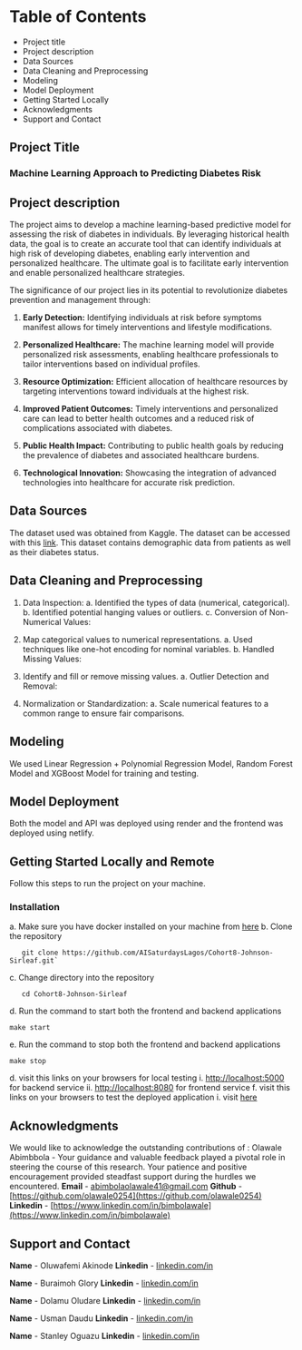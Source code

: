 # Table of Contents

- Project title
- Project description
- Data Sources
- Data Cleaning and Preprocessing
- Modeling
- Model Deployment
- Getting Started Locally
- Acknowledgments
- Support and Contact

## Project Title

### Machine Learning Approach to Predicting Diabetes Risk

## Project description

The project aims to develop a machine learning-based predictive model for assessing the risk of diabetes in individuals. By leveraging historical health data, the goal is to create an accurate tool that can identify individuals at high risk of developing diabetes, enabling early intervention and personalized healthcare. The ultimate goal is to facilitate early intervention and enable personalized healthcare strategies.

The significance of our project lies in its potential to revolutionize diabetes prevention and management through:

1. **Early Detection:** Identifying individuals at risk before symptoms manifest allows for timely interventions and lifestyle modifications.

2. **Personalized Healthcare:** The machine learning model will provide personalized risk assessments, enabling healthcare professionals to tailor interventions based on individual profiles.

3. **Resource Optimization:** Efficient allocation of healthcare resources by targeting interventions toward individuals at the highest risk.

4. **Improved Patient Outcomes:** Timely interventions and personalized care can lead to better health outcomes and a reduced risk of complications associated with diabetes.

5. **Public Health Impact:** Contributing to public health goals by reducing the prevalence of diabetes and associated healthcare burdens.

6. **Technological Innovation:** Showcasing the integration of advanced technologies into healthcare for accurate risk prediction.

## Data Sources

The dataset used was obtained from Kaggle. The dataset can be accessed with this [link](https://www.kaggle.com/datasets/iammustafatz/diabetes-prediction-dataset). This dataset contains demographic data from patients as well as their diabetes status.

## Data Cleaning and Preprocessing

1. Data Inspection:
   a. Identified the types of data (numerical, categorical).
   b. Identified potential hanging values or outliers.
   c. Conversion of Non-Numerical Values:

2. Map categorical values to numerical representations.
   a. Used techniques like one-hot encoding for nominal variables.
   b. Handled Missing Values:

3. Identify and fill or remove missing values.
   a. Outlier Detection and Removal:

4. Normalization or Standardization:
   a. Scale numerical features to a common range to ensure fair comparisons.

## Modeling

We used Linear Regression + Polynomial Regression Model, Random Forest Model and XGBoost Model for training and testing.

## Model Deployment

Both the model and API was deployed using render and the frontend was deployed using netlify.

## Getting Started Locally and Remote

Follow this steps to run the project on your machine.

### Installation

a. Make sure you have docker installed on your machine from [here](https://www.docker.com/products/docker-desktop/)
b. Clone the repository

```shell
   git clone https://github.com/AISaturdaysLagos/Cohort8-Johnson-Sirleaf.git`
```

c. Change directory into the repository

```shell
   cd Cohort8-Johnson-Sirleaf
```

d. Run the command to start both the frontend and backend applications

```shell
make start
```

e. Run the command to stop both the frontend and backend applications

```shell
make stop
```

d. visit this links on your browsers for local testing
i. <http://localhost:5000> for backend service
ii. <http://localhost:8080> for frontend service
f. visit this links on your browsers to test the deployed application
i. visit [here](https://tranquil-llama-c1669d.netlify.app)

## Acknowledgments

We would like to acknowledge the outstanding contributions of :
Olawale Abimbbola - Your guidance and valuable feedback played a pivotal role in steering the course of this research. Your patience and positive encouragement provided steadfast support during the hurdles we encountered.
**Email** - [abimbolaolawale41@gmail.com](abimbolaolawale41@gmail.com)
**Github** - [https://github.com/olawale0254](https://github.com/olawale0254)
**Linkedin** - [https://www.linkedin.com/in/bimbolawale](https://www.linkedin.com/in/bimbolawale)

## Support and Contact

**Name** - Oluwafemi Akinode
**Linkedin** - [linkedin.com/in](https://www.linkedin.com/in/oluwafemi-akinode-572459148)

**Name** - Buraimoh Glory
**Linkedin** - [linkedin.com/in](https://www.linkedin.com/in/gloryburaimoh)

**Name** - Dolamu Oludare
**Linkedin** - [linkedin.com/in](https://www.linkedin.com/in/dolamu-oludare-76097b133/)

**Name** - Usman Daudu
**Linkedin** - [linkedin.com/in](https://www.linkedin.com/in/usmanadaudu)

**Name** - Stanley Oguazu
**Linkedin** - [linkedin.com/in](https://www.linkedin.com/in/chinedu-oguazu-bba88440/)
